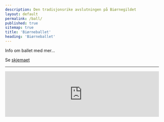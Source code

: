 ```yaml
---
description: Den tradisjonsrike avslutningen på Biørnegildet
layout: default
permalink: /ball/
published: true
sitemap: true
title: 'Biørneballet'
heading: 'Biørneballet'
---
```


Info om ballet med mer...

Se [skjemaet](#skjema)

<hr>

<script type="text/javascript" src="https://nettskjema.no/static/js/external-embedding.js"></script><iframe class="nettskjema-iframe" src="https://nettskjema.no/a/biorneball25?embed=1" title="Biørneballet 2025" frameborder="0" width="100%" id="skjema"></iframe>
